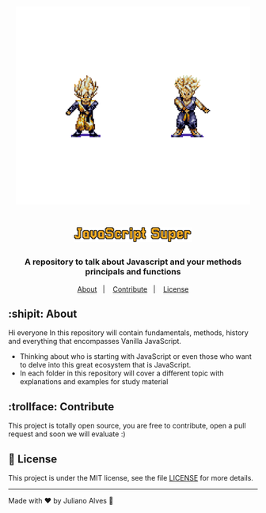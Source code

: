 
<h1 align="center">
    <img alt="JavaScript Master" src="./assets/img/super.gif"  height="400" />
</h1>

<h1 align="center">
    <img alt="Logo JavaScript" src="./assets/svg/logo.svg" height="30">
</h1>

<h3 align="center">
  A repository to talk about Javascript and your methods principals and functions 
</h3>


<p align="center">
  <a href="#shipt-about">About</a>&nbsp;&nbsp;&nbsp;|&nbsp;&nbsp;&nbsp;
  <a href="#trollface-contribute">Contribute</a>&nbsp;&nbsp;&nbsp;|&nbsp;&nbsp;&nbsp;
  <a href="#memo-license">License</a>
</p>

## :shipit: About

Hi everyone
In this repository will contain fundamentals, methods, history and everything that encompasses Vanilla JavaScript.

 - Thinking about who is starting with JavaScript or even those who want
   to delve into this great ecosystem that is JavaScript.
 - In each folder in this repository will cover a different topic with
   explanations and examples for study material

## :trollface: Contribute

This project is totally open source, you are free to contribute, open a pull request and soon we will evaluate :)

## :memo: License

This project is under the MIT license, see the file [LICENSE](LICENSE.md) for more details.

---

Made with ♥ by Juliano Alves :wave: 

